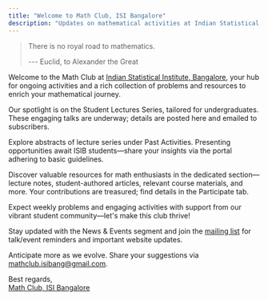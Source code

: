 ```yaml
---
title: "Welcome to Math Club, ISI Bangalore"
description: "Updates on mathematical activities at Indian Statistical Institute, Bangalore"
---
```


> There is no royal road to mathematics.
>
> --- Euclid, to Alexander the Great

Welcome to the Math Club at [Indian Statistical Institute, Bangalore](https://www.isibang.ac.in/~statmath/), your hub for ongoing activities and a rich collection of problems and resources to enrich your mathematical journey.

Our spotlight is on the Student Lectures Series, tailored for undergraduates. These engaging talks are underway; details are posted here and emailed to subscribers.

Explore abstracts of lecture series under Past Activities. Presenting opportunities await ISIB students—share your insights via the portal adhering to basic guidelines.

Discover valuable resources for math enthusiasts in the dedicated section—lecture notes, student-authored articles, relevant course materials, and more. Your contributions are treasured; find details in the Participate tab.

Expect weekly problems and engaging activities with support from our vibrant student community—let's make this club thrive!

Stay updated with the News & Events segment and join the [mailing list](https://forms.gle/13cXVcVySETrEv8W7) for talk/event reminders and important website updates.

Anticipate more as we evolve. Share your suggestions via mathclub.isibang@gmail.com.

Best regards,  
[Math Club, ISI Bangalore](/)
